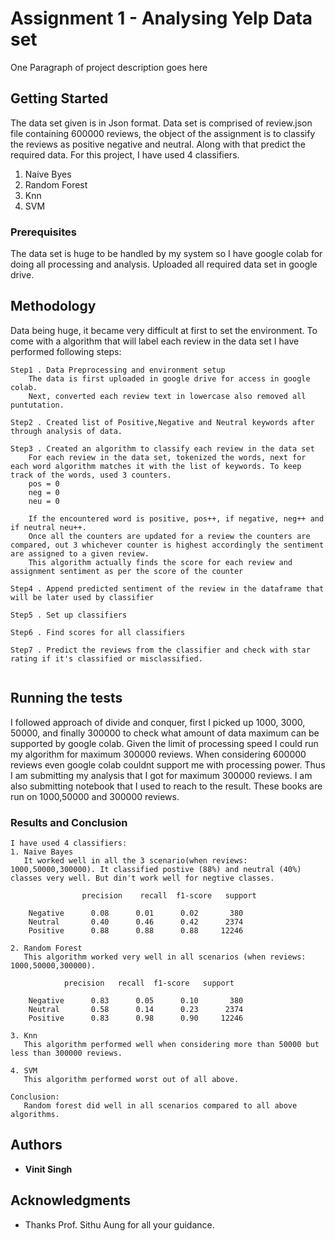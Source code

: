 # Assignment 1 - Analysing Yelp Data set

One Paragraph of project description goes here

## Getting Started

The data set given is in Json format. Data set is comprised of review.json file containing 600000 reviews, the object of the assignment is to classify the reviews as positive
negative and neutral. Along with that predict the required data. For this project, I have used 4 classifiers.
1. Naive Byes
2. Random Forest
3. Knn
4. SVM

### Prerequisites

The data set is huge to be handled by my system so I have google colab for doing all processing and analysis. Uploaded all required data set in google drive.

## Methodology 
Data being huge, it became very difficult at first to set the environment. To come with a algorithm that will label each review in the data set I have performed following steps:


```
Step1 . Data Preprocessing and environment setup
	The data is first uploaded in google drive for access in google colab. 
	Next, converted each review text in lowercase also removed all puntutation.

Step2 . Created list of Positive,Negative and Neutral keywords after through analysis of data. 

Step3 . Created an algorithm to classify each review in the data set
	For each review in the data set, tokenized the words, next for each word algorithm matches it with the list of keywords. To keep track of the words, used 3 counters.
	pos = 0
    neg = 0
    neu = 0

    If the encountered word is positive, pos++, if negative, neg++ and if neutral neu++. 
    Once all the counters are updated for a review the counters are compared, out 3 whichever counter is highest accordingly the sentiment are assigned to a given review. 
    This algorithm actually finds the score for each review and assignment sentiment as per the score of the counter

Step4 . Append predicted sentiment of the review in the dataframe that will be later used by classifier

Step5 . Set up classifiers

Step6 . Find scores for all classifiers

Step7 . Predict the reviews from the classifier and check with star rating if it's classified or misclassified.


```

## Running the tests

I followed approach of divide and conquer, first I picked up 1000, 3000, 50000, and finally 300000 to check what amount of data maximum can be supported by google colab.
Given the limit of processing speed I could run my algorithm for maximum 300000 reviews. When considering 600000 reviews even google colab couldnt support me with processing power. Thus I am submitting my analysis that I got for maximum 300000 reviews. I am also submitting notebook that I used to reach to the result. These books are run on 1000,50000 and 300000 reviews.

### Results and Conclusion



```
I have used 4 classifiers:
1. Naive Bayes
   It worked well in all the 3 scenario(when reviews: 1000,50000,300000). It classified postive (88%) and neutral (40%) classes very well. But din't work well for negtive classes.

                precision    recall  f1-score   support

    Negative      0.08      0.01      0.02       380
    Neutral       0.40      0.46      0.42      2374
    Positive      0.88      0.88      0.88     12246

2. Random Forest
   This algorithm worked very well in all scenarios (when reviews: 1000,50000,300000). 

   			precision   recall  f1-score   support

    Negative      0.83      0.05      0.10       380
    Neutral       0.58      0.14      0.23      2374
    Positive      0.83      0.98      0.90     12246

3. Knn 
   This algorithm performed well when considering more than 50000 but less than 300000 reviews. 

4. SVM
   This algorithm performed worst out of all above.

Conclusion:
   Random forest did well in all scenarios compared to all above algorithms.

```

## Authors

* **Vinit Singh** 


## Acknowledgments

* Thanks Prof. Sithu Aung for all your guidance.


